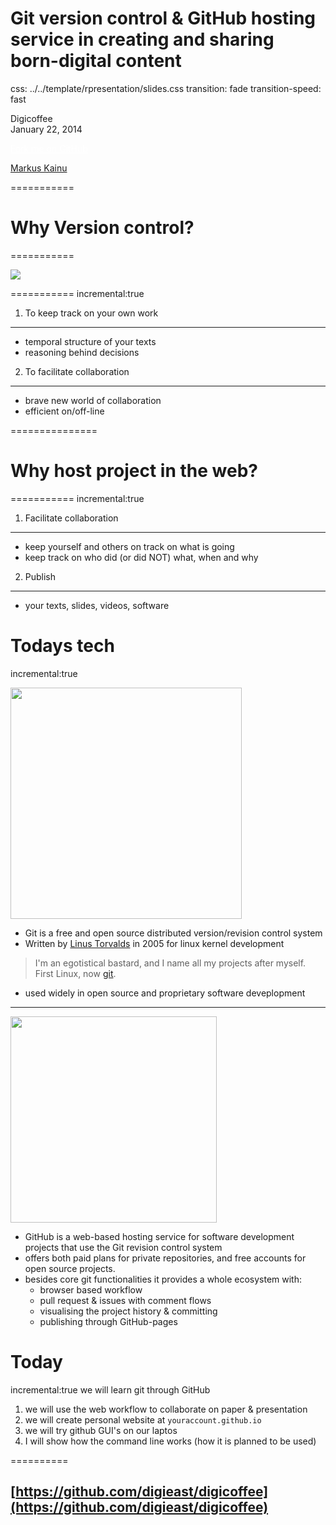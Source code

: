 Git version control & GitHub hosting service in creating and sharing born-digital content
==============
css: ../../template/rpresentation/slides.css
transition: fade
transition-speed: fast

Digicoffee </br>
January 22, 2014

<div class="github-fork-ribbon-wrapper right">
<div class="github-fork-ribbon">
<a href="https://github.com/muuankarski/git" style="color:white;">Fork me on GitHub</a>
</div>
</div>

<a href="http://markuskainu.fi">Markus Kainu</a></br>


<!-- ---| notes begin |--------------------------------

---------| notes end |-----------------------------  --> 

===========
<h1>Why Version control?</h1>

===========

![](http://www.phdcomics.com/comics/archive/phd101212s.gif)


===========
incremental:true
1. To keep track on your own work
----------------
- temporal structure of your texts
- reasoning behind decisions

2. To facilitate collaboration
----------------
- brave new world of collaboration
- efficient on/off-line

===============
<h1>Why host project in the web?</h1>

===========
incremental:true
1. Facilitate collaboration
----------------
- keep yourself and others on track on what is going
- keep track on who did (or did NOT) what, when and why

2. Publish
----------------
- your texts, slides, videos, software

Todays tech
==================
incremental:true


<a href="http://git-scm.com/">
<img src="http://git-scm.com/images/logos/1color-orange-lightbg@2x.png" width="370px"></img></a>

- Git is a free and open source distributed version/revision control system
- Written by [Linus Torvalds](https://github.com/torvalds) in 2005 for linux kernel development

> I'm an egotistical bastard, and I name all my projects after myself. First Linux, now [git](http://www.urbandictionary.com/define.php?term=git).

- used widely in open source and proprietary software deveplopment

***

<a href="http://github.com">
<img src="http://wptavern.com/wp-content/uploads/2013/10/github-logo.png" width="330px"></img></a>

- GitHub is a web-based hosting service for software development projects that use the Git revision control system
- offers both paid plans for private repositories, and free accounts for open source projects.
- besides core git functionalities it provides a whole ecosystem with:
    - browser based workflow
    - pull request & issues with comment flows
    - visualising the project history & committing
    - publishing through GitHub-pages


Today
===========
incremental:true
we will learn git through GitHub

1. we will use the web workflow to collaborate on paper & presentation
2. we will create personal website at `youraccount.github.io`
3. we will try github GUI's on our laptos
4. I will show how the command line works (how it is planned to be used)


==========

[https://github.com/digieast/digicoffee](https://github.com/digieast/digicoffee)
----------
